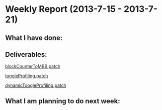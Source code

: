 Weekly Report (2013-7-15 - 2013-7-21)
=====================================

What I have done:
-----------------


Deliverables:
-------------
[blockCounterToMBB.patch](https://github.com/lazyparser/gsoc2013/blob/master/patches/blockCounterToMBB.patch)

[toggleProfiling.patch](https://github.com/lazyparser/gsoc2013/blob/master/patches/toggleProfiling.patch)

[dynamicToogleProfiling.patch](https://github.com/lazyparser/gsoc2013/blob/master/patches/dynamicToogleProfiling.patch)

What I am planning to do next week:
-----------------------------------

